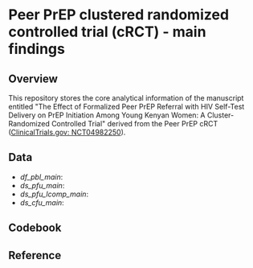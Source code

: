 # Peer PrEP clustered randomized controlled trial (cRCT) - main findings

## Overview

This repository stores the core analytical information of the manuscript entitled "The Effect of Formalized Peer PrEP Referral with HIV Self-Test Delivery on PrEP Initiation Among Young Kenyan Women: A Cluster-Randomized Controlled Trial" derived from the Peer PrEP cRCT ([ClinicalTrials.gov: NCT04982250](https://clinicaltrials.gov/study/NCT04982250?cond=HIV&titles=Peer%20PrEP&rank=1)).


## Data

- *df_pbl_main*:
- *ds_pfu_main*:
- *ds_pfu_lcomp_main*:
- *ds_cfu_main*:


## Codebook


## Reference
